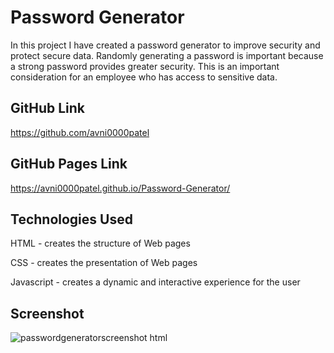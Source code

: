 # Password Generator
In this project I have created a password generator to improve security and protect secure data. Randomly generating a password is important because a strong password provides greater security. This is an important consideration for an employee who has access to sensitive data. 
## GitHub Link
https://github.com/avni0000patel
## GitHub Pages Link
https://avni0000patel.github.io/Password-Generator/
## Technologies Used
HTML - creates the structure of Web pages

CSS - creates the presentation of Web pages

Javascript - creates a dynamic and interactive experience for the user
## Screenshot
![passwordgeneratorscreenshot html](https://user-images.githubusercontent.com/104175474/174128056-80080585-0e1b-40b9-aa36-e478f0d4616e.png)

